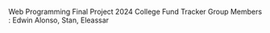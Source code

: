 Web Programming Final Project 2024 
College Fund Tracker
Group Members : Edwin Alonso, Stan, Eleassar

